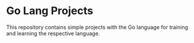 # Go Lang Projects

This repository contains simple projects with the Go language for training and learning the respective language.

